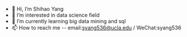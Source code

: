- 👋 Hi, I’m Shihao Yang
- 👀 I’m interested in data science field
- 🌱 I’m currently learning big data mining and sql
- 📫 How to reach me -- email:syang536@ucla.edu / WeChat:syang536

<!---
Hawk9808/Hawk9808 is a ✨ special ✨ repository because its `README.md` (this file) appears on your GitHub profile.
You can click the Preview link to take a look at your changes.
--->
